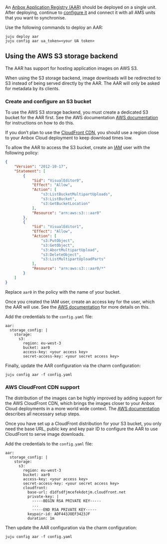 An [Anbox Application Registry (AAR)](https://discourse.ubuntu.com/t/application-registry/17761) should be deployed on a single unit. After deploying, continue to [configure it](https://discourse.ubuntu.com/t/configure-an-aar/24319) and connect it with all AMS units that you want to synchronise.

Use the following commands to deploy an AAR:

    juju deploy aar
    juju config aar ua_token=<your UA token>

## Using the AWS S3 storage backend

The AAR has support for hosting application images on AWS S3.

When using the S3 storage backend, image downloads will be redirected to S3 instead of being served directly by the AAR. The AAR will only be asked for metadata by its clients.

### Create and configure an S3 bucket

To use the AWS S3 storage backend, you must create a dedicated S3 bucket for the AAR first. See the AWS documentation [AWS documentation](https://docs.aws.amazon.com/AmazonS3/latest/userguide/creating-bucket.html) for instructions on how to do this.

If you don’t plan to use the [CloudFront CDN](#cloudfront), you should use a region close to your Anbox Cloud deployment to keep download times low.

To allow the AAR to access the S3 bucket, create an [IAM](https://docs.aws.amazon.com/IAM/latest/UserGuide/introduction.html) user with the following policy:

```json
{
    "Version": "2012-10-17",
    "Statement": [
        {
            "Sid": "VisualEditor0",
            "Effect": "Allow",
            "Action": [
                "s3:ListBucketMultipartUploads",
                "s3:ListBucket",
                "s3:GetBucketLocation"
            ],
            "Resource": "arn:aws:s3:::aar0"
        },
        {
            "Sid": "VisualEditor1",
            "Effect": "Allow",
            "Action": [
                "s3:PutObject",
                "s3:GetObject",
                "s3:AbortMultipartUpload",
                "s3:DeleteObject",
                "s3:ListMultipartUploadParts"
            ],
            "Resource": "arn:aws:s3:::aar0/*"
        }
    ]
}
```

Replace `aar0` in the policy with the name of your bucket.

Once you created the IAM user, create an access key for the user, which the AAR will use. See the [AWS documentation](https://docs.aws.amazon.com/IAM/latest/UserGuide/id_credentials_access-keys.html) for more details on this.

Add the credentials to the `config.yaml` file:

```
aar:
  storage_config: |
    storage:
      s3:
        region: eu-west-3
        bucket: aar0
        access-key: <your access key>
        secret-access-key: <your secret access key>
```

Finally, update the AAR configuration via the charm configuration:

    juju config aar -f config.yaml


<a name="cloudfront"></a>
### AWS CloudFront CDN support

The distribution of the images can be highly improved by adding support for the AWS CloudFront CDN, which brings the images closer to your Anbox Cloud deployments in a more world wide context. The [AWS documentation](https://docs.aws.amazon.com/AmazonCloudFront/latest/DeveloperGuide/GettingStarted.html) describes all necessary setup steps.

Once you have set up a CloudFront distribution for your S3 bucket, you only need the base URL, public key and key pair ID to configure the AAR to use CloudFront to serve image downloads.

Add the credentials to the `config.yaml` file:

```
aar:
  storage_config: |
    storage:
      s3:
        region: eu-west-3
        bucket: aar0
        access-key: <your access key>
        secret-access-key: <your secret access key>
        cloudfront:
          base-url: d1dfsdfjmcefekdotjm.cloudfront.net
          private-key: |
            -----BEGIN RSA PRIVATE KEY-----
            ...
            -----END RSA PRIVATE KEY-----
          keypair-id: ADF443JOEF3423JF
          duration: 1m
```

Then update the AAR configuration via the charm configuration:

    juju config aar -f config.yaml
